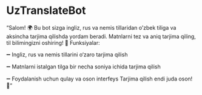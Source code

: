 # UzTranslateBot
“Salom! 
🌍 Bu bot sizga ingliz, rus va nemis tillaridan o’zbek tiliga va aksincha tarjima qilishda yordam beradi.
 Matnlarni tez va aniq tarjima qiling, til bilimingizni oshiring! 🔄 Funksiyalar:

 ➖ Ingliz, rus va nemis tillarini o‘zaro tarjima qilish

 ➖ Matnlarni istalgan tilga bir necha soniya ichida tarjima qilish

 ➖ Foydalanish uchun qulay va oson interfeys Tarjima qilish endi juda oson! 📖”
